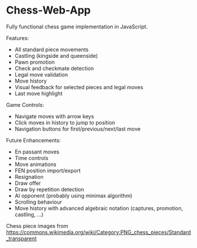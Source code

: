 # Chess-Web-App

Fully functional chess game implementation in JavaScript.

Features:
- All standard piece movements
- Castling (kingside and queenside)
- Pawn promotion
- Check and checkmate detection
- Legal move validation
- Move history
- Visual feedback for selected pieces and legal moves
- Last move highlight

Game Controls:
- Navigate moves with arrow keys
- Click moves in history to jump to position
- Navigation buttons for first/previous/next/last move

Future Enhancements:
- En passant moves
- Time controls
- Move animations
- FEN position import/export
- Resignation
- Draw offer
- Draw by repetition detection
- AI opponent (probably using minimax algorithm)
- Scrolling behaviour
- Move history with advanced algebraic notation (captures, promotion, castling, ...)

Chess piece images from https://commons.wikimedia.org/wiki/Category:PNG_chess_pieces/Standard_transparent

